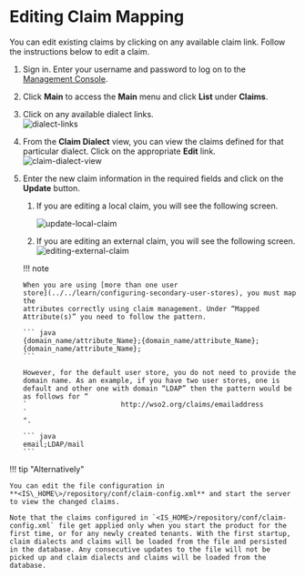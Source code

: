 # Editing Claim Mapping

You can edit existing claims by clicking on any available claim link.
Follow the instructions below to edit a claim.

1.  Sign in. Enter your username and password to log on to the
    [Management Console](../../setup/getting-started-with-the-management-console).
2.  Click **Main** to access the **Main** menu and click **List** under
    **Claims**.
3.  Click on any available dialect links.  
    ![dialect-links](../assets/img/using-wso2-identity-server/dialect-links.png)
4.  From the **Claim Dialect** view, you can view the claims defined for
    that particular dialect. Click on the appropriate **Edit** link.  
    ![claim-dialect-view](../assets/img/using-wso2-identity-server/claim-dialect-view.png)
5.  Enter the new claim information in the required fields and click on
    the **Update** button.

    1.  If you are editing a local claim, you will see the following
        screen.

        ![update-local-claim](../assets/img/using-wso2-identity-server/update-local-claim.png) 

    2.  If you are editing an external claim, you will see the following
        screen.  
        ![editing-external-claim](../assets/img/using-wso2-identity-server/editing-external-claim.png)

    !!! note

        When you are using [more than one user
        store](../../learn/configuring-secondary-user-stores), you must map the
        attributes correctly using claim management. Under “Mapped
        Attribute(s)” you need to follow the pattern.
    
        ``` java
        {domain_name/attribute_Name};{domain_name/attribute_Name}; {domain_name/attribute_Name};
        ```
    
        However, for the default user store, you do not need to provide the
        domain name. As an example, if you have two user stores, one is
        default and other one with domain “LDAP” then the pattern would be
        as follows for “
        `                       http://wso2.org/claims/emailaddress                     `
        ".
    
        ``` java
        email;LDAP/mail
        ```
    

!!! tip "Alternatively"  
    
    You can edit the file configuration in
    **<IS\_HOME\>/repository/conf/claim-config.xml** and start the server
    to view the changed claims.
    
    Note that the claims configured in `<IS_HOME>/repository/conf/claim-config.xml` file get applied only when you start the product for the first time, or for any newly created tenants. With the first startup, claim dialects and claims will be loaded from the file and persisted in the database. Any consecutive updates to the file will not be picked up and claim dialects and claims will be loaded from the database.
    
